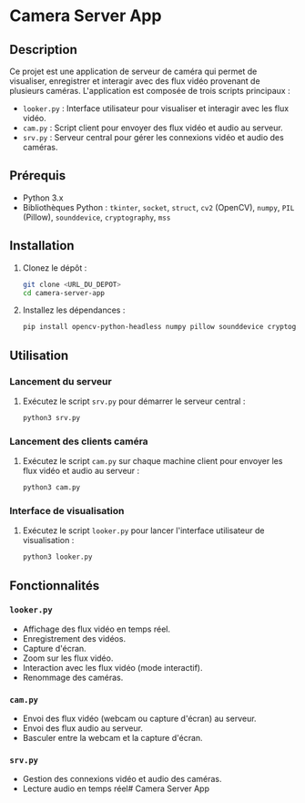 # Camera Server App

## Description

Ce projet est une application de serveur de caméra qui permet de visualiser, enregistrer et interagir avec des flux vidéo provenant de plusieurs caméras. L'application est composée de trois scripts principaux :

- `looker.py` : Interface utilisateur pour visualiser et interagir avec les flux vidéo.
- `cam.py` : Script client pour envoyer des flux vidéo et audio au serveur.
- `srv.py` : Serveur central pour gérer les connexions vidéo et audio des caméras.

## Prérequis

- Python 3.x
- Bibliothèques Python : `tkinter`, `socket`, `struct`, `cv2` (OpenCV), `numpy`, `PIL` (Pillow), `sounddevice`, `cryptography`, `mss`

## Installation

1. Clonez le dépôt :
    ```bash
    git clone <URL_DU_DEPOT>
    cd camera-server-app
    ```

2. Installez les dépendances :
    ```bash
    pip install opencv-python-headless numpy pillow sounddevice cryptography mss
    ```

## Utilisation

### Lancement du serveur

1. Exécutez le script `srv.py` pour démarrer le serveur central :
    ```bash
    python3 srv.py
    ```

### Lancement des clients caméra

1. Exécutez le script `cam.py` sur chaque machine client pour envoyer les flux vidéo et audio au serveur :
    ```bash
    python3 cam.py
    ```

### Interface de visualisation

1. Exécutez le script `looker.py` pour lancer l'interface utilisateur de visualisation :
    ```bash
    python3 looker.py
    ```

## Fonctionnalités

### `looker.py`

- Affichage des flux vidéo en temps réel.
- Enregistrement des vidéos.
- Capture d'écran.
- Zoom sur les flux vidéo.
- Interaction avec les flux vidéo (mode interactif).
- Renommage des caméras.

### `cam.py`

- Envoi des flux vidéo (webcam ou capture d'écran) au serveur.
- Envoi des flux audio au serveur.
- Basculer entre la webcam et la capture d'écran.

### `srv.py`

- Gestion des connexions vidéo et audio des caméras.
- Lecture audio en temps réel# Camera Server App